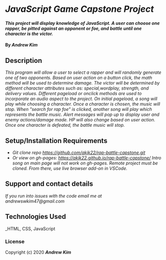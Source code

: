 # _JavaScript Game Capstone Project_

#### _This project will display knowledge of JavaScript. A user can choose one rapper, be pitted against an opponent or foe, and battle until one character is the victor._

#### By _**Andrew Kim**_

## Description

_This program will allow a user to select a rapper and will randomly generate one of two opponents. Based on user action on a button click, the math method will be used to determine damage. The victor will be determined by different character attributes such as: special,wordplay, strength, and delivery values. Different pageload or onclick methods are used to incorporate an audio aspect to the project. On initial pageload, a song will play while choosing a character. Once a character is chosen, the music will stop. When "search for rap foe" is clicked, another song will play which represents the battle music. Alert messages will pop up to display user and enemy actions/damage made. HP will also change based on user action. Once one character is defeated, the battle music will stop._

## Setup/Installation Requirements

* _Git clone repo https://github.com/akjk22/rap-battle-capstone.git_
* _Or view on gh-pages: https://akjk22.github.io/rap-battle-capstone/_
*_Intro song on main page will not work on gh-pages. Remote project must be cloned. From there, use live browser add-on in VSCode._* 

## Support and contact details

_If you run into issues with the code email me at andrewswkim47@gmail.com_

## Technologies Used

_HTML, CSS, JavaScript

### License

Copyright (c) 2020 **_Andrew Kim_**